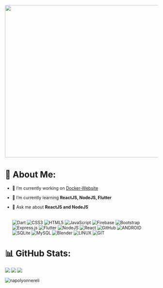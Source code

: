 # <img src='https://randommeme-five.vercel.app/' style="height: 500px; width:1000px"/>

# 💫 About Me:
- 🔭 I’m currently working on [Docker-Website](https://github.com/ensarsnr/Docker-Website)

- 🌱 I’m currently learning **ReactJS, NodeJS, Flutter**

- 💬 Ask me about **ReactJS and NodeJS**
  <br><br><br>
![Dart](https://img.shields.io/badge/dart-%230175C2.svg?style=for-the-badge&logo=dart&logoColor=white) ![CSS3](https://img.shields.io/badge/css3-%231572B6.svg?style=for-the-badge&logo=css3&logoColor=white) ![HTML5](https://img.shields.io/badge/html5-%23E34F26.svg?style=for-the-badge&logo=html5&logoColor=white) ![JavaScript](https://img.shields.io/badge/javascript-%23323330.svg?style=for-the-badge&logo=javascript&logoColor=%23F7DF1E) ![Firebase](https://img.shields.io/badge/firebase-%23039BE5.svg?style=for-the-badge&logo=firebase) ![Bootstrap](https://img.shields.io/badge/bootstrap-%23563D7C.svg?style=for-the-badge&logo=bootstrap&logoColor=white) ![Express.js](https://img.shields.io/badge/express.js-%23404d59.svg?style=for-the-badge&logo=express&logoColor=%2361DAFB) ![Flutter](https://img.shields.io/badge/Flutter-%2302569B.svg?style=for-the-badge&logo=Flutter&logoColor=white) ![NodeJS](https://img.shields.io/badge/node.js-6DA55F?style=for-the-badge&logo=node.js&logoColor=white) ![React](https://img.shields.io/badge/react-%2320232a.svg?style=for-the-badge&logo=react&logoColor=%2361DAFB) ![GitHub](https://img.shields.io/badge/GitHub-%23121011.svg?style=for-the-badge&logo=github&logoColor=white) ![ANDROID](https://img.shields.io/badge/android-%2320232a.svg?style=for-the-badge&logo=android&logoColor=%a4c639) ![SQLite](https://img.shields.io/badge/sqlite-%2307405e.svg?style=for-the-badge&logo=sqlite&logoColor=white) ![MySQL](https://img.shields.io/badge/mysql-%2300f.svg?style=for-the-badge&logo=mysql&logoColor=white) ![Blender](https://img.shields.io/badge/blender-%23F5792A.svg?style=for-the-badge&logo=blender&logoColor=white) ![LINUX](https://img.shields.io/badge/Linux-FCC624?style=for-the-badge&logo=linux&logoColor=black) ![GIT](https://img.shields.io/badge/Git-fc6d26?style=for-the-badge&logo=git&logoColor=white)
# 📊 GitHub Stats:

![](https://github-readme-stats.vercel.app/api?username=ensarsnr&theme=dracula&hide_border=false&include_all_commits=true&count_private=true)
![](https://github-readme-streak-stats.herokuapp.com/?user=ensarsnr&theme=dracula&hide_border=false)
![](https://github-readme-stats.vercel.app/api/top-langs/?username=ensarsnr&theme=dracula&hide_border=false&include_all_commits=true&count_private=true&layout=compact)


  
<p align="left"> <img src="https://komarev.com/ghpvc/?username=napolyonnereli&label=Profile%20views&color=0e75b6&style=flat" alt="napolyonnereli" /> </p>




<!-- Proudly created with GPRM ( https://gprm.itsvg.in ) -->
